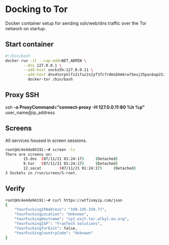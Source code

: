 # Docking to Tor

Docker container setup for sending ssh/web/dns traffic over the Tor network on startup.<br>

## Start container

```bash
#!/bin/bash
docker run -it --cap-add=NET_ADMIN \
        --dns 127.0.0.1 \
        --add-host socks5h:127.0.0.11 \
        --add-host dns4torpnlfs2ifuz2s2yf3fc7rdmsbhm6rw75euj35pac6ap25zgqad.onion:127.0.0.1 \
	      docker-tor /bin/bash
```

## Proxy SSH

ssh <strong>-o ProxyCommand="connect-proxy -H 127.0.0.11:80 %h %p"</strong> user_name@ip_address

## Screens

All services housed in screen sessions.

```bash
root@dc4e4de04191:~# screen -ls
There are screens on:
        15.dns  (07/11/21 01:24:17)     (Detached)
        9.tor   (07/11/21 01:24:17)     (Detached)
        12.socat        (07/11/21 01:24:17)     (Detached)
3 Sockets in /run/screen/S-root.
```

## Verify

```bash
root@dc4e4de04191:~# curl https://wtfismyip.com/json
{
    "YourFuckingIPAddress": "199.195.250.77",
    "YourFuckingLocation": "Unknown",
    "YourFuckingHostname": "ny1.exit.tor.alkyl.eu.org",
    "YourFuckingISP": "FranTech Solutions",
    "YourFuckingTorExit": false,
    "YourFuckingCountryCode": "Unknown"
}
```
